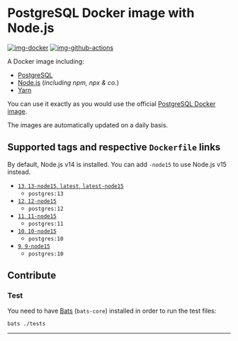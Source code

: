 # PostgreSQL Docker image with Node.js

[![img-docker]][link-docker]
[![img-github-actions]][link-github-actions]

A Docker image including:

- [PostgreSQL][link-postgres]
- [Node.js][link-node] (_including npm, npx & co._)
- [Yarn][link-yarn]

You can use it exactly as you would use the official [PostgreSQL Docker image][link-postgres].

The images are automatically updated on a daily basis.

## Supported tags and respective `Dockerfile` links

By default, Node.js v14 is installed. You can add `-node15` to use Node.js v15 instead.

- [`13`, `13-node15`, `latest`, `latest-node15`](https://github.com/ivangabriele/postgres-node/blob/master/dockerfiles/13.Dockerfile)
    - `postgres:13`
- [`12`, `12-node15`](https://github.com/ivangabriele/postgres-node/blob/master/dockerfiles/12.Dockerfile)
    - `postgres:12`
- [`11`, `11-node15`](https://github.com/ivangabriele/postgres-node/blob/master/dockerfiles/11.Dockerfile)
    - `postgres:11`
- [`10`, `10-node15`](https://github.com/ivangabriele/postgres-node/blob/master/dockerfiles/10.Dockerfile)
    - `postgres:10`
- [`9`, `9-node15`](https://github.com/ivangabriele/postgres-node/blob/master/dockerfiles/9.Dockerfile)
    - `postgres:10`

## Contribute

### Test

You need to have [Bats][link-bats] (`bats-core`) installed in order to run the test files:

```
bats ./tests
```

---

[img-docker]: https://img.shields.io/docker/pulls/ivangabriele/postgres-node?style=for-the-badge
[img-github-actions]:
  https://img.shields.io/github/workflow/status/ivangabriele/docker-postgres-node/Test%20&%20Release/master?label=Test%20%26%20Release&style=for-the-badge

[link-bats]: https://github.com/bats-core/bats-core
[link-docker]: https://hub.docker.com/repository/docker/ivangabriele/postgres-node
[link-node]: https://nodejs.org
[link-postgres]: https://hub.docker.com/_/postgres
[link-github-actions]: https://github.com/ivangabriele/docker-postgres-node/actions/workflows/tests-and-release.yml
[link-yarn]: https://yarnpkg.com
